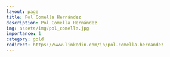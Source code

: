 ```yaml
---
layout: page
title: Pol Comella Hernández
description: Pol Comella Hernández
img: assets/img/pol_comella.jpg
importance: 1
category: gold
redirect: https://www.linkedin.com/in/pol-comella-hernandez
---
```


